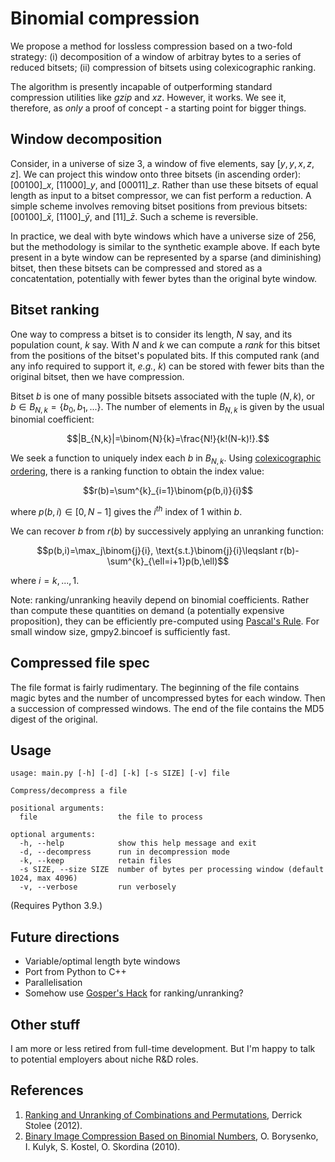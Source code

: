# Binomial compression
We propose a method for lossless compression based on a two-fold strategy: (i) decomposition of a window of arbitray bytes to a series of reduced bitsets; (ii) compression of bitsets using colexicographic ranking.

The algorithm is presently incapable of outperforming standard compression utilities like _gzip_ and _xz_. However, it works. We see it, therefore, as _only_ a proof of concept - a starting point for bigger things.

## Window decomposition
Consider, in a universe of size 3, a window of five elements, say $[y, y, x, z, z]$. We can project this window onto three bitsets (in ascending order): $[00100]\_{x}$, $[11000]\_{y}$, and $[00011]\_{z}$. Rather than use these bitsets of equal length as input to a bitset compressor, we can fist perform a reduction. A simple scheme involves removing bitset positions from previous bitsets: $[00100]\_{\bar{x}}$, $[1100]\_{\bar{y}}$, and $[11]\_{\bar{z}}$. Such a scheme is reversible.

In practice, we deal with byte windows which have a universe size of 256, but the methodology is similar to the synthetic example above. If each byte present in a byte window can be represented by a sparse (and diminishing) bitset, then these bitsets can be compressed and stored as a concatentation, potentially with fewer bytes than the original byte window.

## Bitset ranking
One way to compress a bitset is to consider its length, $N$ say, and its population count, $k$ say. With $N$ and $k$ we can compute a _rank_ for this bitset from the positions of the bitset's populated bits. If this computed rank (and any info required to support it, _e.g._, $k$) can be stored with fewer bits than the original bitset, then we have compression.

Bitset $b$ is one of many possible bitsets associated with the tuple $(N,k)$, or $b\in{B_{N,k}}=\{b_0, b_1, ...\}$. The number of elements in $B_{N,k}$ is given by the usual binomial coefficient:

$$|B_{N,k}|=\binom{N}{k}=\frac{N!}{k!(N-k)!}.$$

We seek a function to uniquely index each $b$ in $B_{N,k}$. Using [colexicographic ordering](https://en.wikipedia.org/wiki/Lexicographic_order#Colexicographic_order), there is a ranking function to obtain the index value:

$$r(b)=\sum^{k}_{i=1}\binom{p(b,i)}{i}$$

where $p(b,i)\in{[0,N-1]}$ gives the $i^{th}$ index of $1$ within $b$.

We can recover $b$ from $r(b)$ by successively applying an unranking function:

$$p(b,i)=\max_j\binom{j}{i}, \text{s.t.}\binom{j}{i}\leqslant r(b)-\sum^{k}_{\ell=i+1}p(b,\ell)$$

where $i=k,...,1$.

Note: ranking/unranking heavily depend on binomial coefficients. Rather than compute these quantities on demand (a potentially expensive proposition), they can be efficiently pre-computed using [Pascal's Rule](https://en.wikipedia.org/wiki/Pascal%27s_rule). For small window size, gmpy2.bincoef is sufficiently fast.

## Compressed file spec
The file format is fairly rudimentary. The beginning of the file contains magic bytes and the number of uncompressed bytes for each window. Then a succession of compressed windows. The end of the file contains the MD5 digest of the original.

## Usage
    usage: main.py [-h] [-d] [-k] [-s SIZE] [-v] file
    
    Compress/decompress a file
    
    positional arguments:
      file                  the file to process
    
    optional arguments:
      -h, --help            show this help message and exit
      -d, --decompress      run in decompression mode
      -k, --keep            retain files
      -s SIZE, --size SIZE  number of bytes per processing window (default 1024, max 4096)
      -v, --verbose         run verbosely

(Requires Python 3.9.)
## Future directions
- Variable/optimal length byte windows
- Port from Python to C++
- Parallelisation
- Somehow use [Gosper's Hack](http://programmingforinsomniacs.blogspot.com/2018/03/gospers-hack-explained.html) for ranking/unranking?

## Other stuff

I am more or less retired from full-time development. But I'm happy to talk to potential employers about niche R&D roles.

## References

1. [Ranking and Unranking of Combinations and Permutations](https://computationalcombinatorics.wordpress.com/2012/09/10/ranking-and-unranking-of-combinations-and-permutations/), Derrick Stolee (2012).
2. [Binary Image Compression Based on Binomial Numbers](https://scholar.google.com/scholar_lookup?title=Binary+Image+Compression+Based+on+Binomial+Numbers&author=Borysenko,+O.&author=Kulyk,+I.&author=Kostel,+S.&author=Skordina,+O.&publication_year=2010&journal=Bull.+PG+Univ.+Ploiesti+Ser.+Math.+Inform.+Phys.+Ploiesti&volume=62&pages=1–12,), O. Borysenko, I. Kulyk, S. Kostel, O. Skordina (2010).
